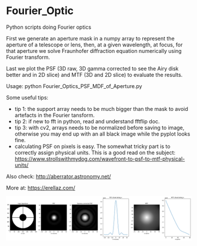 # Fourier_Optic
Python scripts doing Fourier optics

First we generate an aperture mask in a numpy array to represent the aperture of a telescope or lens, then, at a given wavelength, at focus, for that aperture we solve Fraunhofer 
diffraction equation numerically using Fourier transform.

Last we plot the PSF (3D raw, 3D gamma corrected to see the Airy disk better and in 2D slice) and MTF (3D and 2D slice) to evaluate the results.

Usage: python Fourier_Optics_PSF_MDF_of_Aperture.py

Some useful tips:
 - tip 1: the support array needs to be much bigger than the mask to avoid
 artefacts in the Fourier tansform.
 - tip 2: if new to fft in python, read and understand fftflip doc.
 - tip 3: with cv2, arrays needs to be normalized before saving to image, 
 otherwise you may end up with an all black image while the pyplot looks fine.
 - calculating PSF on pixels is easy. The somewhat tricky part is to correctly 
 assign physical units. This is a good read on the subject:
 https://www.strollswithmydog.com/wavefront-to-psf-to-mtf-physical-units/

Also check:
http://aberrator.astronomy.net/

More at: 
  https://erellaz.com/
  
![Script Output](Fourier_optic.png)

